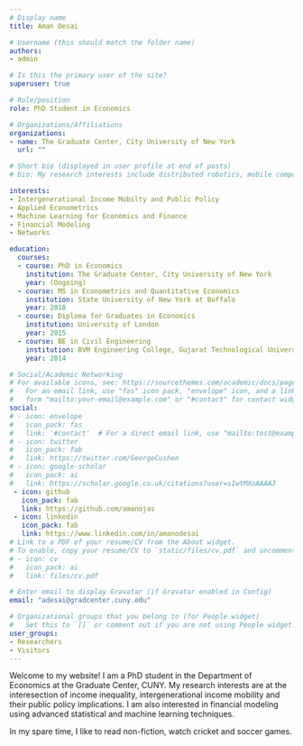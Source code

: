 ```yaml
---
# Display name
title: Aman Desai

# Username (this should match the folder name)
authors:
- admin

# Is this the primary user of the site?
superuser: true

# Role/position
role: PhD Student in Economics

# Organizations/Affiliations
organizations:
- name: The Graduate Center, City University of New York
  url: ""

# Short bio (displayed in user profile at end of posts)
# bio: My research interests include distributed robotics, mobile computing and programmable matter.

interests:
- Intergenerational Income Mobilty and Public Policy
- Applied Econometrics
- Machine Learning for Economics and Finance
- Financial Modeling
- Networks

education:
  courses:
  - course: PhD in Economics
    institution: The Graduate Center, City University of New York 
    year: (Ongoing)
  - course: MS in Econometrics and Quantitative Economics
    institution: State University of New York at Buffalo
    year: 2018
  - course: Diploma for Graduates in Economics
    institution: University of London
    year: 2015  
  - course: BE in Civil Engineering
    institution: BVM Engineering College, Gujarat Technological University
    year: 2014

# Social/Academic Networking
# For available icons, see: https://sourcethemes.com/academic/docs/page-builder/#icons
#   For an email link, use "fas" icon pack, "envelope" icon, and a link in the
#   form "mailto:your-email@example.com" or "#contact" for contact widget.
social:
# - icon: envelope
#   icon_pack: fas
#   link: '#contact'  # For a direct email link, use "mailto:test@example.org".
# - icon: twitter
#   icon_pack: fab
#   link: https://twitter.com/GeorgeCushen
# - icon: google-scholar
#   icon_pack: ai
#   link: https://scholar.google.co.uk/citations?user=sIwtMXoAAAAJ
 - icon: github
   icon_pack: fab
   link: https://github.com/amanojas
 - icon: linkedin
   icon_pack: fab
   link: https://www.linkedin.com/in/amanodesai   
# Link to a PDF of your resume/CV from the About widget.
# To enable, copy your resume/CV to `static/files/cv.pdf` and uncomment the lines below.
# - icon: cv
#   icon_pack: ai
#   link: files/cv.pdf

# Enter email to display Gravatar (if Gravatar enabled in Config)
email: "adesai@gradcenter.cuny.edu"

# Organizational groups that you belong to (for People widget)
#   Set this to `[]` or comment out if you are not using People widget.
user_groups:
- Researchers
- Visitors
---
```


Welcome to my website! I am a PhD student in the Department of Economics at the Graduate Center, CUNY. My research interests are at the interesection of income inequality, intergenerational income mobility and their public policy implications. I am also interested in financial modeling using advanced statistical and machine learning techniques. 

In my spare time, I like to read non-fiction, watch cricket and soccer games.